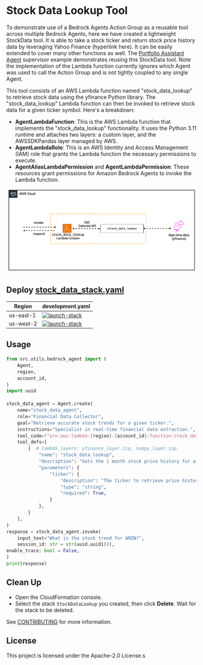 # Stock Data Lookup Tool

To demonstrate use of a Bedrock Agents Action Group as a reusable tool across multiple Bedrock Agents, here we have created a lightweight StockData tool. It is able to take a stock ticker and return stock price history data by leveraging Yahoo Finance (hyperlink here). It can be easily extended to cover many other functions as well. The [Portfolio Assistant Agent](/examples/multi-agent-collaboration/portfolio_assistant_agent/) supervisor example demonstrates reusing this StockData tool. Note the implementation of the Lambda function currently ignores which Agent was used to call the Action Group and is not tightly coupled to any single Agent.

This tool consists of an AWS Lambda function named "stock_data_lookup" to retrieve stock data using the yfinance Python library. The "stock_data_lookup" Lambda function can then be invoked to retrieve stock data for a given ticker symbol. Here's a breakdown:

- **AgentLambdaFunction**: This is the AWS Lambda function that implements the "stock_data_lookup" functionality. It uses the Python 3.11 runtime and attaches two layers: a custom layer, and the AWSSDKPandas layer managed by AWS.
- **AgentLambdaRole**: This is an AWS Identity and Access Management (IAM) role that grants the Lambda function the necessary permissions to execute.
- **AgentAliasLambdaPermission** and **AgentLambdaPermission**: These resources grant permissions for Amazon Bedrock Agents to invoke the Lambda function.

![architecture](/src/shared/stock_data/architecture.png)

## Deploy [stock_data_stack.yaml](/src/shared/stock_data/cfn_stacks/stock_data_stack.yaml)

|   Region   | development.yaml |
| ---------- | ----------------- |
| us-east-1  | [![launch-stack](https://s3.amazonaws.com/cloudformation-examples/cloudformation-launch-stack.png)](https://console.aws.amazon.com/cloudformation/home?region=us-east-1#/stacks/new?stackName=StockDataLookup&templateURL=https://ws-assets-prod-iad-r-iad-ed304a55c2ca1aee.s3.us-east-1.amazonaws.com/1031afa5-be84-4a6a-9886-4e19ce67b9c2/tools/stock_data_stack.yaml)|
| us-west-2  | [![launch-stack](https://s3.amazonaws.com/cloudformation-examples/cloudformation-launch-stack.png)](https://console.aws.amazon.com/cloudformation/home?region=us-west-2#/stacks/new?stackName=StockDataLookup&templateURL=https://ws-assets-prod-iad-r-pdx-f3b3f9f1a7d6a3d0.s3.us-west-2.amazonaws.com/1031afa5-be84-4a6a-9886-4e19ce67b9c2/tools/stock_data_stack.yaml)|


## Usage

```python
from src.utils.bedrock_agent import (
    Agent,
    region,
    account_id,
)
import uuid

stock_data_agent = Agent.create(
    name="stock_data_agent",
    role="Financial Data Collector",
    goal="Retrieve accurate stock trends for a given ticker.",
    instructions="Specialist in real-time financial data extraction.",
    tool_code=f"arn:aws:lambda:{region}:{account_id}:function:stock_data_lookup",
    tool_defs=[
        {  # lambda_layers: yfinance_layer.zip, numpy_layer.zip
            "name": "stock_data_lookup",
            "description": "Gets the 1 month stock price history for a given stock ticker, formatted as JSON",
            "parameters": {
                "ticker": {
                    "description": "The ticker to retrieve price history for",
                    "type": "string",
                    "required": True,
                }
            },
        }
    ],
)
response = stock_data_agent.invoke(
    input_text="What is the stock trend for AMZN?",
    session_id: str = str(uuid.uuid1()),
enable_trace: bool = False,
)
print(response)
```

## Clean Up

- Open the CloudFormation console.
- Select the stack `StockDataLookup` you created, then click **Delete**. Wait for the stack to be deleted.

See [CONTRIBUTING](CONTRIBUTING.md#security-issue-notifications) for more information.

## License

This project is licensed under the Apache-2.0 License.s

